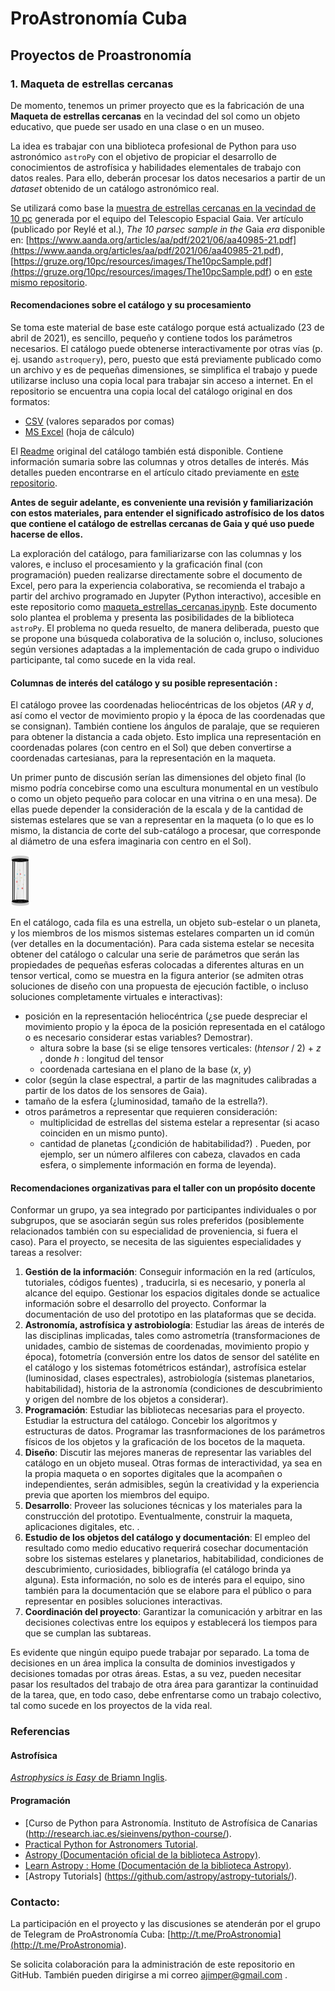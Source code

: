 # ProAstronomía Cuba
## Proyectos de Proastronomía

### 1. Maqueta de estrellas cercanas

De momento, tenemos un primer proyecto que es la fabricación de una **Maqueta de estrellas cercanas** en la vecindad del sol como un objeto educativo, que puede ser usado en una clase o en un museo.

La idea es trabajar con una biblioteca profesional de Python para uso astronómico `astroPy` con el objetivo de propiciar el desarrollo de conocimientos de astrofísica y habilidades elementales de trabajo con datos reales. Para ello, deberán procesar los datos necesarios a partir de un *dataset* obtenido de un catálogo astronómico real.

Se utilizará como base la [muestra de estrellas cercanas en la vecindad de 10 pc](<./catalog/The10pcSample.csv>)  generada por el equipo del Telescopio Espacial Gaia. Ver artículo (publicado por Reylé et al.), *The 10 parsec sample in the* Gaia *era* disponible en: [https://www.aanda.org/articles/aa/pdf/2021/06/aa40985-21.pdf](<https://www.aanda.org/articles/aa/pdf/2021/06/aa40985-21.pdf>), [https://gruze.org/10pc/resources/images/The10pcSample.pdf](<https://gruze.org/10pc/resources/images/The10pcSample.pdf>) o en [este mismo repositorio](<./catalog/The10pcSample.pdf>).

#### Recomendaciones sobre el catálogo y su procesamiento

Se toma este material de base este catálogo porque está actualizado (23 de abril de 2021), es sencillo, pequeño y contiene todos los parámetros necesarios. El catálogo puede obtenerse interactivamente por otras vías (p. ej. usando `astroquery`), pero, puesto que está previamente publicado como un archivo y es de pequeñas dimensiones, se simplifica el trabajo y puede utilizarse incluso una copia local para trabajar sin acceso a internet. En el repositorio se encuentra una copia local del catálogo original en dos formatos:

- [CSV](<./catalog/The10pcSample.csv>) (valores separados por comas)
- [MS Excel](<./catalog/The10pcSample.xlsx>)  (hoja de cálculo)

El [Readme](<./catalog/The10pcSample.ReadMe.txt>) original del catálogo también está disponible. Contiene información sumaria sobre las columnas y otros detalles de interés. Más detalles pueden encontrarse en el artículo citado previamente en [este repositorio](<./catalog/The10pcSample.pdf>).

**Antes de seguir adelante, es conveniente una revisión y familiarización con estos materiales, para entender el significado astrofísico de los datos que contiene el catálogo de estrellas cercanas de Gaia y qué uso puede hacerse de ellos.**

La exploración del catálogo, para familiarizarse con las columnas y los valores, e incluso el procesamiento y la graficación final (con programación) pueden realizarse directamente sobre el documento de Excel, pero para la experiencia colaborativa, se recomienda el trabajo a partir del archivo programado en Jupyter (Python interactivo), accesible en este repositorio como [maqueta_estrellas_cercanas.ipynb](<./maqueta_estrellas_cercanas.ipynb>). Este documento solo plantea el problema y presenta las posibilidades de la biblioteca `astroPy`. El problema no queda resuelto, de manera deliberada, puesto que se propone una búsqueda colaborativa de la solución o, incluso, soluciones según versiones adaptadas a la implementación de cada grupo o individuo participante, tal como sucede en la vida real.  

#### Columnas de interés del catálogo y su posible representación :

El catálogo provee las coordenadas heliocéntricas de los objetos (*AR* y *d*, así como el vector de movimiento propio y la época de las coordenadas que se consignan). También contiene los ángulos de paralaje, que se requieren para obtener la distancia a cada objeto. Esto implica una representación en coordenadas polares (con centro en el Sol) que deben convertirse a coordenadas cartesianas, para la representación en la maqueta. 

Un primer punto de discusión serían las dimensiones del objeto final (lo mismo podría concebirse como una escultura monumental en un vestíbulo o como un objeto pequeño para colocar en una vitrina o en una mesa). De ellas puede depender la consideración de la escala y de la cantidad de sistemas estelares que se van a representar en la maqueta (o lo que es lo mismo, la distancia de corte del sub-catálogo a procesar, que corresponde al diámetro de una esfera imaginaria con centro en el Sol).

<img src="./img/maqueta.png" alt="tarea" style="zoom:20%;" />

En el catálogo, cada fila es una estrella, un objeto sub-estelar o un planeta, y los miembros de los mismos sistemas estelares comparten un id común (ver detalles en la documentación). Para cada sistema estelar se necesita obtener del catálogo o calcular una serie de parámetros que serán las propiedades de pequeñas esferas colocadas a diferentes alturas en un tensor vertical, como se muestra en la figura anterior (se admiten otras soluciones de diseño con una propuesta de ejecución factible, o incluso soluciones completamente virtuales e interactivas):

- posición en la representación heliocéntrica (¿se puede despreciar el movimiento propio y la época de la posición representada en el catálogo o es necesario considerar estas variables? Demostrar).
  - altura sobre la base (si se elige tensores verticales: (*htensor* / 2) + *z* , donde *h* : longitud del tensor 
  - coordenada cartesiana en el plano de la base (*x*, *y*)
- color (según la clase espectral, a partir de las magnitudes calibradas a partir de los datos de los sensores de Gaia).
- tamaño de la esfera (¿luminosidad, tamaño de la estrella?).
- otros parámetros a representar que requieren consideración:
  - multiplicidad de estrellas del sistema estelar a representar (si acaso coinciden en un mismo punto).
  - cantidad de planetas (¿condición de habitabilidad?) . Pueden, por ejemplo, ser un número alfileres con cabeza, clavados en cada esfera, o simplemente información en forma de leyenda).

#### Recomendaciones organizativas para el taller con un propósito docente

Conformar un grupo, ya sea integrado por participantes individuales o por subgrupos, que se asociarán según sus roles preferidos (posiblemente relacionados también con su especialidad de proveniencia, si fuera el caso). Para el proyecto, se necesita de las siguientes especialidades y tareas a resolver:

1. **Gestión de la información**: Conseguir información en la red (artículos, tutoriales, códigos fuentes) , traducirla, si es necesario, y ponerla al alcance del equipo. Gestionar los espacios digitales donde se actualice información sobre el desarrollo del proyecto. Conformar la documentación de uso del prototipo en las plataformas que se decida.
2. **Astronomía, astrofísica y astrobiología**: Estudiar las áreas de interés de las disciplinas implicadas, tales como astrometría (transformaciones de unidades, cambio de sistemas de coordenadas, movimiento propio y época), fotometría (conversión entre los datos de sensor del satélite en el catálogo y los sistemas fotométricos estándar), astrofísica estelar (luminosidad, clases espectrales), astrobiología (sistemas planetarios, habitabilidad), historia de la astronomía (condiciones de descubrimiento y origen del nombre de los objetos a considerar).
3. **Programación**: Estudiar las bibliotecas necesarias para el proyecto. Estudiar la estructura del catálogo. Concebir los algoritmos y estructuras de datos. Programar las trasnformaciones de los parámetros físicos de los objetos y la graficación de los bocetos de la maqueta.
4. **Diseño**: Discutir las mejores maneras de representar las variables del catálogo en un objeto museal. Otras formas de interactividad, ya sea en la propia maqueta o en soportes digitales que la acompañen o independientes, serán admisibles, según la creatividad y la experiencia previa que aporten los miembros del equipo.
5. **Desarrollo**: Proveer las soluciones técnicas y los materiales para la construcción del prototipo. Eventualmente, construir la maqueta, aplicaciones digitales, etc. .
6. **Estudio de los objetos del catálogo y documentación**: El empleo del resultado como medio educativo requerirá cosechar documentación sobre los sistemas estelares y planetarios, habitabilidad, condiciones de descubrimiento, curiosidades, bibliografía (el catálogo brinda ya alguna). Esta información, no solo es de interés para el equipo, sino también para la documentación que se elabore para el público o para representar en posibles soluciones interactivas.
7. **Coordinación del proyecto**: Garantizar la comunicación y arbitrar en las decisiones colectivas entre los equipos y establecerá los tiempos para que se cumplan las subtareas.      

Es evidente que ningún equipo puede trabajar por separado. La toma de decisiones en un área implica la consulta de dominios investigados y decisiones tomadas por otras áreas. Estas, a su vez, pueden necesitar pasar los resultados del trabajo de otra área para garantizar la continuidad de la tarea, que, en todo caso, debe enfrentarse como un trabajo colectivo, tal como sucede en los proyectos de la vida real. 

### Referencias
#### Astrofísica
[*Astrophysics is Easy* de Briamn Inglis](<https://archive.org/details/AstrophysicsIsEasyAnIntroductionToTheAmateurAstronomer>).
#### Programación
- [Curso de Python para Astronomía. Instituto de Astrofísica de Canarias (<http://research.iac.es/sieinvens/python-course/>).
- [Practical Python for Astronomers Tutorial](<http://python4astronomers.github.com/>).
- [Astropy (Documentación oficial de la biblioteca Astropy)](<http://docs.astropy.org/>).
- [Learn Astropy : Home (Documentación de la biblioteca Astropy)](<https://learn.astropy.org/>).
- [Astropy Tutorials] (<https://github.com/astropy/astropy-tutorials/>).

### Contacto:

La participación en el proyecto y las discusiones se atenderán por el grupo de Telegram de ProAstronomía Cuba: [http://t.me/ProAstronomia](<http://t.me/ProAstronomia>).

Se solicita colaboración para la administración de este repositorio en GitHub. También pueden dirigirse a mi correo ajimper@gmail.com .
